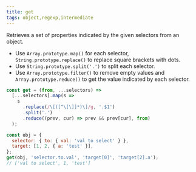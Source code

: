 ```yaml
---
title: get
tags: object,regexp,intermediate
---
```


Retrieves a set of properties indicated by the given selectors from an object.

- Use `Array.prototype.map()` for each selector, `String.prototype.replace()` to replace square brackets with dots.
- Use `String.prototype.split('.')` to split each selector.
- Use `Array.prototype.filter()` to remove empty values and `Array.prototype.reduce()` to get the value indicated by each selector.

```js
const get = (from, ...selectors) =>
  [...selectors].map(s =>
    s
      .replace(/\[([^\[\]]*)\]/g, '.$1')
      .split('.')
      .reduce((prev, cur) => prev && prev[cur], from)
  );
```

```js
const obj = {
  selector: { to: { val: 'val to select' } },
  target: [1, 2, { a: 'test' }],
};
get(obj, 'selector.to.val', 'target[0]', 'target[2].a');
// ['val to select', 1, 'test']
```
